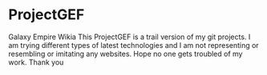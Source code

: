 # ProjectGEF
Galaxy Empire Wikia
This ProjectGEF is a trail version of my git projects. I am trying different types of latest technologies and I am not representing or resembling or imitating any websites. Hope no one gets troubled of my work.
Thank you
